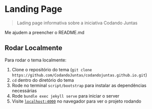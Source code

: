 # Landing Page

> Lading page informativa sobre a iniciativa Codando Juntas

Me ajudem a preencher o README.md

## Rodar Localmente

Para rodar o tema localmente:

1. Clone o repositório do tema (`git clone https://github.com/CodandoJuntas/codandojuntas.github.io.git`)
2. `cd` dentro do diretório do tema
3. Rode no terminal `script/bootstrap` para instalar as dependências necessárias
4. Rode `bundle exec jekyll serve` para iniciar o server
5. Visite [`localhost:4000`](http://localhost:4000) no navegador para ver o projeto rodando
